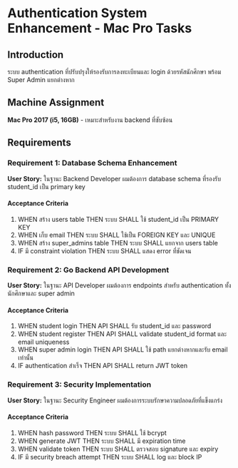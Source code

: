 # Authentication System Enhancement - Mac Pro Tasks

## Introduction
ระบบ authentication ที่ปรับปรุงให้รองรับการลงทะเบียนและ login ด้วยรหัสนักศึกษา พร้อม Super Admin แยกต่างหาก

## Machine Assignment
**Mac Pro 2017 (i5, 16GB)** - เหมาะสำหรับงาน backend ที่ซับซ้อน

## Requirements

### Requirement 1: Database Schema Enhancement
**User Story:** ในฐานะ Backend Developer ผมต้องการ database schema ที่รองรับ student_id เป็น primary key

#### Acceptance Criteria
1. WHEN สร้าง users table THEN ระบบ SHALL ใช้ student_id เป็น PRIMARY KEY
2. WHEN เก็บ email THEN ระบบ SHALL ใช้เป็น FOREIGN KEY และ UNIQUE
3. WHEN สร้าง super_admins table THEN ระบบ SHALL แยกจาก users table
4. IF มี constraint violation THEN ระบบ SHALL แสดง error ที่ชัดเจน

### Requirement 2: Go Backend API Development
**User Story:** ในฐานะ API Developer ผมต้องการ endpoints สำหรับ authentication ทั้งนักศึกษาและ super admin

#### Acceptance Criteria
1. WHEN student login THEN API SHALL รับ student_id และ password
2. WHEN student register THEN API SHALL validate student_id format และ email uniqueness
3. WHEN super admin login THEN API SHALL ใช้ path แยกต่างหากและรับ email เท่านั้น
4. IF authentication สำเร็จ THEN API SHALL return JWT token

### Requirement 3: Security Implementation
**User Story:** ในฐานะ Security Engineer ผมต้องการระบบรักษาความปลอดภัยที่แข็งแกร่ง

#### Acceptance Criteria
1. WHEN hash password THEN ระบบ SHALL ใช้ bcrypt
2. WHEN generate JWT THEN ระบบ SHALL มี expiration time
3. WHEN validate token THEN ระบบ SHALL ตรวจสอบ signature และ expiry
4. IF มี security breach attempt THEN ระบบ SHALL log และ block IP